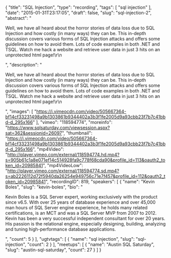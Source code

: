 {
  "title": "SQL Injection",
  "type": "recording",
  "tags": [
    "sql injection"
  ],
  "date": "2015-01-31T23:17:05",
  "draft": false,
  "slug": "sql-injection-2",
  "abstract": "<p>Well, we have all heard about the horror stories of data loss due to SQL Injection and how costly (in many ways) they can be. This in-depth discussion covers various forms of SQL Injection attacks and offers some guidelines on how to avoid them. Lots of code examples in both .NET and TSQL. Watch me hack a website and retrieve user data in just 3 hits on an unprotected html page!\r\n</p>",
  "description": "<p>Well, we have all heard about the horror stories of data loss due to SQL Injection and how costly (in many ways) they can be. This in-depth discussion covers various forms of SQL Injection attacks and offers some guidelines on how to avoid them. Lots of code examples in both .NET and TSQL. Watch me hack a website and retrieve user data in just 3 hits on an unprotected html page!\r\n</p>",
  "images": [
    "https://i.vimeocdn.com/video/505667364-bf14cf33231498a9b1303861b9344402a3b3f1fe2005d9a93cbb23f7b7c41bbd-d_295x166"
  ],
  "vimeo": "118594774",
  "moreinfo": "https://www.sqlsaturday.com/viewsession.aspx?sat=362&sessionid=26097",
  "thumbnail": "https://i.vimeocdn.com/video/505667364-bf14cf33231498a9b1303861b9344402a3b3f1fe2005d9a93cbb23f7b7c41bbd-d_295x166",
  "mp4Video": "http://player.vimeo.com/external/118594774.hd.mp4?s=905b61c1a8e071ef14c514928fa9c778f68cda90&profile_id=113&oauth2_token_id=20985841",
  "mp4VideoLow": "http://player.vimeo.com/external/118594774.sd.mp4?s=ab2226112d72f5940da26254e949756c71e7f457&profile_id=112&oauth2_token_id=20985841",
  "recordingID": 819,
  "speakers": [
    {
      "name": "Kevin Boles",
      "slug": "kevin-boles",
      "bio": "<p>Kevin Boles is a SQL Server expert, working exclusively with the product since v6.5. With over 25 years of database experience and over 45,000 man hours of SQL Server engine experience, he holds many related certifications, is an MCT and was a SQL Server MVP from 2007 to 2012. Kevin has been a very successful independent consultant for over 20 years. His passion is the relational engine, especially designing, building, analyzing and tuning high-performance database applications.</p>",
      "count": 5
    }
  ],
  "ugtvtags": [
    {
      "name": "sql injection",
      "slug": "sql-injection",
      "count": 2
    }
  ],
  "meetups": [
    {
      "name": "Austin SQL Saturday",
      "slug": "austin-sql-saturday",
      "count": 27
    }
  ]
}